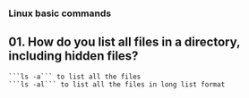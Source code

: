 ### Linux basic commands

## 01. How do you list all files in a directory, including hidden files?

    ```ls -a``` to list all the files
    ```ls -al``` to list all the files in long list format
